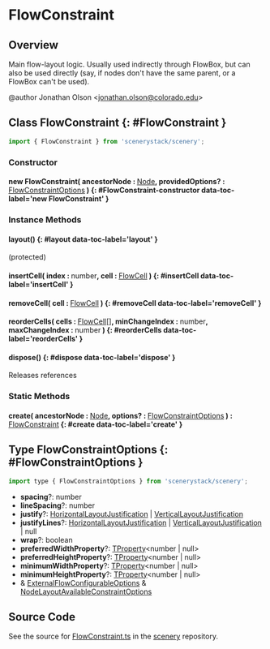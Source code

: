 # FlowConstraint

## Overview

Main flow-layout logic. Usually used indirectly through FlowBox, but can also be used directly (say, if nodes don't
have the same parent, or a FlowBox can't be used).

@author Jonathan Olson &lt;jonathan.olson@colorado.edu&gt;

## Class FlowConstraint {: #FlowConstraint }


```js
import { FlowConstraint } from 'scenerystack/scenery';
```
### Constructor

#### new FlowConstraint( ancestorNode : <span style="font-weight: 400;">[Node](../scenery/Node.md)</span>, providedOptions? : <span style="font-weight: 400;">[FlowConstraintOptions](../scenery/FlowConstraint.md#FlowConstraintOptions)</span> ) {: #FlowConstraint-constructor data-toc-label='new FlowConstraint' }

### Instance Methods

#### layout() {: #layout data-toc-label='layout' }

(protected)

#### insertCell( index : <span style="font-weight: 400;"><span style="color: hsla(calc(var(--md-hue) + 180deg),80%,40%,1);">number</span></span>, cell : <span style="font-weight: 400;">[FlowCell](../scenery/FlowCell.md)</span> ) {: #insertCell data-toc-label='insertCell' }

#### removeCell( cell : <span style="font-weight: 400;">[FlowCell](../scenery/FlowCell.md)</span> ) {: #removeCell data-toc-label='removeCell' }

#### reorderCells( cells : <span style="font-weight: 400;">[FlowCell](../scenery/FlowCell.md)[]</span>, minChangeIndex : <span style="font-weight: 400;"><span style="color: hsla(calc(var(--md-hue) + 180deg),80%,40%,1);">number</span></span>, maxChangeIndex : <span style="font-weight: 400;"><span style="color: hsla(calc(var(--md-hue) + 180deg),80%,40%,1);">number</span></span> ) {: #reorderCells data-toc-label='reorderCells' }

#### dispose() {: #dispose data-toc-label='dispose' }

Releases references

### Static Methods

#### create( ancestorNode : <span style="font-weight: 400;">[Node](../scenery/Node.md)</span>, options? : <span style="font-weight: 400;">[FlowConstraintOptions](../scenery/FlowConstraint.md#FlowConstraintOptions)</span> ) : <span style="font-weight: 400;">[FlowConstraint](../scenery/FlowConstraint.md)</span> {: #create data-toc-label='create' }



## Type FlowConstraintOptions {: #FlowConstraintOptions }


```js
import type { FlowConstraintOptions } from 'scenerystack/scenery';
```


- **spacing**?: <span style="color: hsla(calc(var(--md-hue) + 180deg),80%,40%,1);">number</span>
- **lineSpacing**?: <span style="color: hsla(calc(var(--md-hue) + 180deg),80%,40%,1);">number</span>
- **justify**?: [HorizontalLayoutJustification](../scenery/LayoutJustification.md#HorizontalLayoutJustification) | [VerticalLayoutJustification](../scenery/LayoutJustification.md#VerticalLayoutJustification)
- **justifyLines**?: [HorizontalLayoutJustification](../scenery/LayoutJustification.md#HorizontalLayoutJustification) | [VerticalLayoutJustification](../scenery/LayoutJustification.md#VerticalLayoutJustification) | <span style="color: hsla(calc(var(--md-hue) + 180deg),80%,40%,1);">null</span>
- **wrap**?: <span style="color: hsla(calc(var(--md-hue) + 180deg),80%,40%,1);">boolean</span>
- **preferredWidthProperty**?: [TProperty](../axon/TProperty.md)&lt;<span style="color: hsla(calc(var(--md-hue) + 180deg),80%,40%,1);">number</span> | <span style="color: hsla(calc(var(--md-hue) + 180deg),80%,40%,1);">null</span>&gt;
- **preferredHeightProperty**?: [TProperty](../axon/TProperty.md)&lt;<span style="color: hsla(calc(var(--md-hue) + 180deg),80%,40%,1);">number</span> | <span style="color: hsla(calc(var(--md-hue) + 180deg),80%,40%,1);">null</span>&gt;
- **minimumWidthProperty**?: [TProperty](../axon/TProperty.md)&lt;<span style="color: hsla(calc(var(--md-hue) + 180deg),80%,40%,1);">number</span> | <span style="color: hsla(calc(var(--md-hue) + 180deg),80%,40%,1);">null</span>&gt;
- **minimumHeightProperty**?: [TProperty](../axon/TProperty.md)&lt;<span style="color: hsla(calc(var(--md-hue) + 180deg),80%,40%,1);">number</span> | <span style="color: hsla(calc(var(--md-hue) + 180deg),80%,40%,1);">null</span>&gt;
- &amp; [ExternalFlowConfigurableOptions](../scenery/FlowConfigurable.md#ExternalFlowConfigurableOptions) &amp; [NodeLayoutAvailableConstraintOptions](../scenery/NodeLayoutConstraint.md#NodeLayoutAvailableConstraintOptions)




## Source Code

See the source for [FlowConstraint.ts](https://github.com/phetsims/scenery/blob/main/js/layout/constraints/FlowConstraint.ts) in the [scenery](https://github.com/phetsims/scenery) repository.
